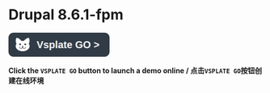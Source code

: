 # Drupal 8.6.1-fpm

<a href="https://www.vsplate.com/?docker-compose=https://github.com/vsplate/dcenvs/drupal/8.6.1-fpm"><img alt="VSPLATE GO" src="https://raw.githubusercontent.com/vsplate/images/master/vsgo_btn.png" width="200px"></a>

**Click the `VSPLATE GO` button to launch a demo online / 点击`VSPLATE GO`按钮创建在线环境**